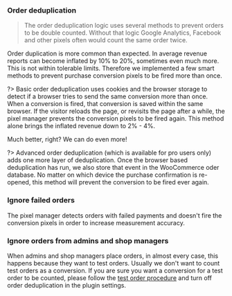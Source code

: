 ### Order deduplication

> The order deduplication logic uses several methods to prevent orders to be double counted. Without that logic Google Analytics, Facebook and other pixels often would count the same order twice. 

Order duplication is more common than expected. In average revenue reports can become inflated by 10% to 20%, sometimes even much more. This is not within tolerable limits. Therefore we implemented a few smart methods to prevent purchase conversion pixels to be fired more than once. 

?> Basic order deduplication uses cookies and the browser storage to detect if a browser tries to send the same conversion more than once. When a conversion is fired, that conversion is saved within the same browser. If the visitor reloads the page, or revisits the page after a while, the pixel manager prevents the conversion pixels to be fired again. This method alone brings the inflated revenue down to 2% - 4%. 

Much better, right? We can do even more!

?> Advanced order deduplication (which is available for pro users only) adds one more layer of deduplication. Once the browser based deduplication has run, we also store that event in the WooCommerce oder database. No matter on which device the purchase confirmation is re-opened, this method will prevent the conversion to be fired ever again.  

### Ignore failed orders

The pixel manager detects orders with failed payments and doesn't fire the conversion pixels in order to increase measurement accuracy. 

### Ignore orders from admins and shop managers

When admins and shop managers place orders, in almost every case, this happens because they want to test orders. Usually we don't want to count test orders as a conversion. If you are sure you want a conversion for a test order to be counted, please follow the [test order procedure](test-order.md) and turn off order deduplication in the plugin settings. 